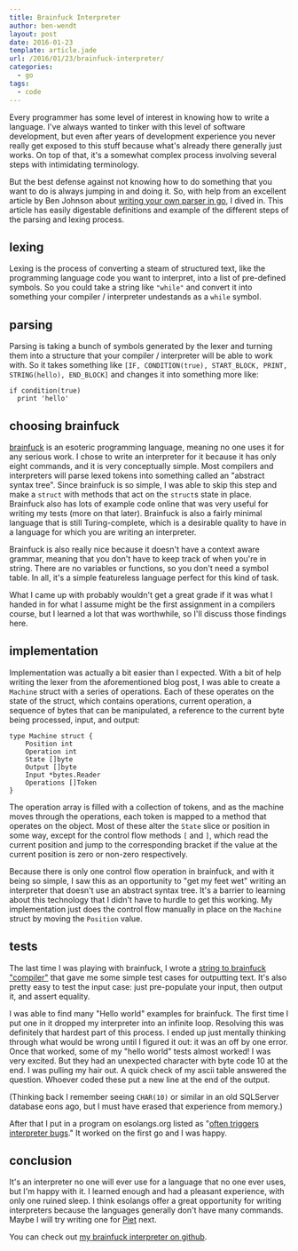 ```yaml
---
title: Brainfuck Interpreter
author: ben-wendt
layout: post
date: 2016-01-23
template: article.jade
url: /2016/01/23/brainfuck-interpreter/
categories:
  - go
tags:
  - code
---
```



Every programmer has some level of interest in knowing how to write a language. I've always 
wanted to tinker with this level of software development, but even after years of development
experience you never really get exposed to this stuff because what's already there generally
just works. On top of that, it's a somewhat complex process involving several steps with
intimidating terminology.

<span class="more"></span>

But the best defense against not knowing how to do something that you want to do is always 
jumping in and doing it. So, with help from an excellent article by Ben Johnson about [writing
your own parser in go](https://blog.gopheracademy.com/advent-2014/parsers-lexers/), I dived in.
This article has easily digestable definitions and example of the different steps of the parsing
and lexing process.

## lexing

Lexing is the process of converting a steam of structured text, like the programming language
code you want to interpret, into a list of pre-defined symbols. So you could take a string like
`"while"` and convert it into something your compiler / interpreter undestands as a `while` symbol.

## parsing

Parsing is taking a bunch of symbols generated by the lexer and turning them into a structure 
that your compiler / interpreter will be able to work with. So it takes something like
`[IF, CONDITION(true), START_BLOCK, PRINT, STRING(hello), END_BLOCK]` and changes it into
something more like:

```
if condition(true)
  print 'hello'
```

## choosing brainfuck

[brainfuck](https://en.wikipedia.org/wiki/Brainfuck) is an esoteric programming language,
meaning no one uses it for any serious work. I chose to write an interpreter for it because
it has only eight commands, and it is very conceptually simple. Most compilers and
interpreters will parse lexed tokens into something called an "abstract syntax tree". Since
brainfuck is so simple, I was able to skip this step and make a `struct` with methods that
act on the `struct`s state in place. Brainfuck also has lots of example code online that was
very useful for writing my tests (more on that later). Brainfuck is also a fairly minimal
language that is still Turing-complete, which is a desirable quality to have in a language
for which you are writing an interpreter.

Brainfuck is also really nice because it doesn't have a context aware grammar, meaning that
you don't have to keep track of when you're in string. There are no variables or functions,
so you don't need a symbol table. In all, it's a simple featureless language perfect for
this kind of task.

What I came up with probably wouldn't get a great grade if it was what I handed in for what
I assume might be the first assignment in a compilers course, but I learned a lot that was
worthwhile, so I'll discuss those findings here.

## implementation

Implementation was actually a bit easier than I expected. With a bit of help writing the lexer
from the aforementioned blog post, I was able to create a `Machine` struct with a series of 
operations. Each of these operates on the state of the struct, which contains operations,
current operation, a sequence of bytes that can be manipulated, a reference to the current
byte being processed, input, and output:

```golang
type Machine struct {
	Position int
	Operation int
	State []byte
	Output []byte
	Input *bytes.Reader
	Operations []Token
}
```

The operation array is filled with a collection of tokens, and as the machine moves through the
operations, each token is mapped to a method that operates on the object. Most of these alter the
`State` slice or position in some way, except for the control flow methods `[` and `]`, which
read the current position and jump to the corresponding bracket if the value at the current position
is zero or non-zero respectively. 

Because there is only one control flow operation in brainfuck, and with it being so simple, I saw this
as an opportunity to "get my feet wet" writing an interpreter that doesn't use an abstract syntax tree.
It's a barrier to learning about this technology that I didn't have to hurdle to get this working. My
implementation just does the control flow manually in place on the `Machine` struct by moving the 
`Position` value.

## tests

The last time I was playing with brainfuck, I wrote a [string to brainfuck "compiler"](http://benwendt.ca/articles/converting-to-bf/)
that gave me some simple test cases for outputting text. It's also pretty easy to test the input case:
just pre-populate your input, then output it, and assert equality. 

I was able to find many "Hello world" examples for brainfuck. The first time I put one in it dropped my
interpreter into an infinite loop. Resolving this was definitely that hardest part of this process.
I ended up just mentally thinking through what would be wrong until I figured it out: it was an off by one error. Once that worked, some of my "hello world" tests almost worked! I was very excited.
But they had an unexpected character with byte code 10 at the end. I was pulling my hair out. A quick check
of my ascii table answered the question. Whoever coded these put a new line at the end of the output.

(Thinking back I remember seeing `CHAR(10)` or similar in an old SQLServer database eons ago, but I must
have erased that experience from memory.)

After that I put in a program on esolangs.org listed as "[often triggers interpreter bugs](https://esolangs.org/wiki/Brainfuck#Hello.2C_World.21)."
It worked on the first go and I was happy.

## conclusion

It's an interpreter no one will ever use for a language that no one ever uses, but I'm happy with it. I
learned enough and had a pleasant experience, with only one ruined sleep. I think esolangs offer a great
opportunity for writing interpreters because the languages generally don't have many commands. Maybe I will
try writing one for [Piet](https://esolangs.org/wiki/Piet) next.

You can check out [my brainfuck interpreter on github](https://github.com/rbwendt/bfhopefully).

